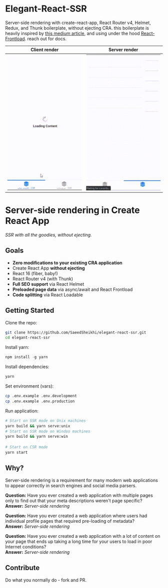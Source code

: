 # Elegant-React-SSR
Server-side rendering with create-react-app, React Router v4, Helmet, Redux, and Thunk boilerplate, without ejecting CRA.
this boilerplate is heavily inspired by [this medium article](https://medium.com/@cereallarceny/server-side-rendering-in-create-react-app-with-all-the-goodies-without-ejecting-4c889d7db25e), and using under the hood [React-Frontload](https://github.com/davnicwil/react-frontload). reach out for docs.


Client render                   | Server render
:------------------------------:|:-----------------------------:
![](/public/csr.gif) |![](/public/ssr.gif)




# Server-side rendering in Create React App

_SSR with all the goodies, without ejecting._


## Goals

- **Zero modifications to your existing CRA application**
- Create React App **without ejecting**
- React 16 (fiber, baby!)
- React Router v4 (with Thunk)
- **Full SEO support** via React Helmet
- **Preloaded page data** via async/await and React Frontload
- **Code splitting** via React Loadable



## Getting Started

Clone the repo:
```sh
git clone https://github.com/SaeedSheikhi/elegant-react-ssr.git
cd elegant-react-ssr
```

Install yarn:
```js
npm install -g yarn
```

Install dependencies:
```sh
yarn
```

Set environment (vars):
```sh
cp .env.example .env.development
cp .env.example .env.production
```

Run application:
```sh
# Start on SSR mode on Unix machines
yarn build && yarn serve:unix
# Start on SSR mode on Windos machines
yarn build && yarn serve:win

# Start on CSR mode
yarn start
```


## Why?

Server-side rendering is a requirement for many modern web applications to appear correctly in search engines and social media parsers.

**Question:** Have you ever created a web application with multiple pages only to find out that your meta descriptions weren't page specific?<br />
**Answer:** _Server-side rendering_

**Question:** Have you ever created a web application where users had individual profile pages that required pre-loading of metadata?<br />
**Answer:** _Server-side rendering_

**Question:** Have you ever created a web application with a lot of content on your page that ends up taking a long time for your users to load in poor Internet conditions?<br />
**Answer:** _Server-side rendering_

## Contribute

Do what you normally do - fork and PR.
